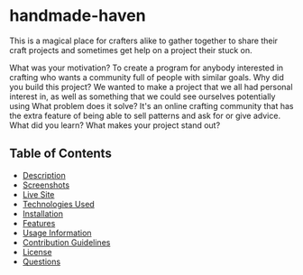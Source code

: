 # handmade-haven
This is a magical place for crafters alike to gather together to share their craft projects and sometimes get help on a project their stuck on.

What was your motivation? To create a program for anybody interested in crafting who wants a community full of people with similar goals.
Why did you build this project? We wanted to make a project that we all had personal interest in, as well as something that we could see ourselves potentially using
What problem does it solve? It's an online crafting community that has the extra feature of being able to sell patterns and ask for or give advice.
What did you learn?
What makes your project stand out?
## Table of Contents
- [Description](#description)
- [Screenshots](#screenshots)
- [Live Site](#live-site)
- [Technologies Used](#technologies-used)
- [Installation](#installation)
- [Features](#features)
- [Usage Information](#usage-information)
- [Contribution Guidelines](#contribution-guidelines)
- [License](#license)
- [Questions](#questions)
